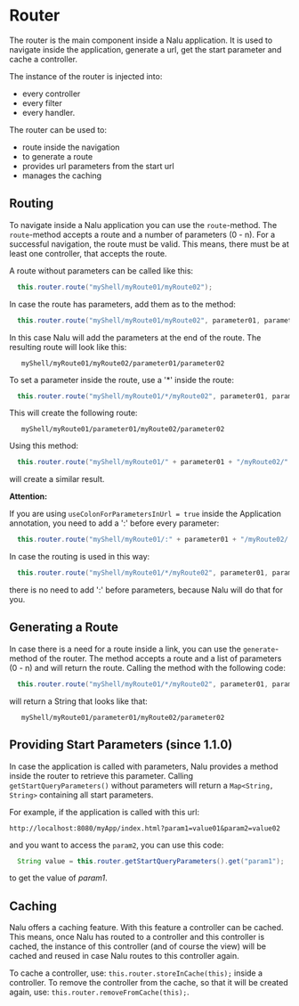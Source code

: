 
# Router
The router is the main component inside a Nalu application. It is used to navigate inside the application, generate a url, get the start parameter and cache a controller.

The instance of the router is injected into:

* every controller
* every filter
* every handler.

The router can be used to:

* route inside the navigation
* to generate a route
* provides url parameters from the start url
* manages the caching

## Routing
To navigate inside a Nalu application you can use the `route`-method. The `route`-method accepts a route and a number of parameters (0 - n). For a successful navigation, the route must be valid. This means, there must be at least one controller, that accepts the route.

A route without parameters can be called like this:

```java
  this.router.route("myShell/myRoute01/myRoute02");
```

In case the route has parameters, add them as to the method:

```java
  this.router.route("myShell/myRoute01/myRoute02", parameter01, parameter02);
```

In this case Nalu will add the parameters at the end of the route. The resulting route will look like this:

```
   myShell/myRoute01/myRoute02/parameter01/parameter02
 ```

To set a parameter inside the route, use a '\*' inside the route:

```java
  this.router.route("myShell/myRoute01/*/myRoute02", parameter01, parameter02);
```

This will create the following route:

```
   myShell/myRoute01/parameter01/myRoute02/parameter02
```

Using this method:

```java
  this.router.route("myShell/myRoute01/" + parameter01 + "/myRoute02/" + parameter02);
```

will create a similar result.

**Attention:**

If you are using `useColonForParametersInUrl = true` inside the Application annotation, you need to add a ':' before every parameter:

```java
  this.router.route("myShell/myRoute01/:" + parameter01 + "/myRoute02/:" + parameter02);
```

In case the routing is used in this way:

```java
  this.router.route("myShell/myRoute01/*/myRoute02", parameter01, parameter02);
```

there is no need to add ':' before parameters, because Nalu will do that for you.

## Generating a Route
In case there is a need for a route inside a link, you can use the `generate`-method of the router. The method accepts a route and a list of parameters (0 - n) and will return the route. Calling the method with the following code:

```java
  this.router.route("myShell/myRoute01/*/myRoute02", parameter01, parameter02);
```

will return a String that looks like that:

```
   myShell/myRoute01/parameter01/myRoute02/parameter02
```

## Providing Start Parameters (since 1.1.0)
In case the application is called with parameters, Nalu provides a method inside the router to retrieve this parameter. Calling `getStartQueryParameters()` without parameters will return a `Map<String, String>` containing all start parameters.

For example, if the application is called with this url:

`http://localhost:8080/myApp/index.html?param1=value01&param2=value02`

and you want to access the `param2`, you can use this code:

```java
  String value = this.router.getStartQueryParameters().get("param1");
```

to get the value of *param1*.

## Caching
Nalu offers a caching feature. With this feature a controller can be cached. This means, once Nalu has routed to a controller and this controller is cached, the instance of this controller (and of course the view) will be cached and reused in case Nalu routes to this controller again.

To cache a controller, use: `this.router.storeInCache(this);` inside a controller. To remove the controller from the cache, so that it will be created again, use: `this.router.removeFromCache(this);`.